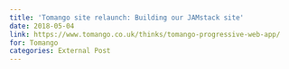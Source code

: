 ```yaml
---
title: 'Tomango site relaunch: Building our JAMstack site'
date: 2018-05-04
link: https://www.tomango.co.uk/thinks/tomango-progressive-web-app/
for: Tomango
categories: External Post
---
```

